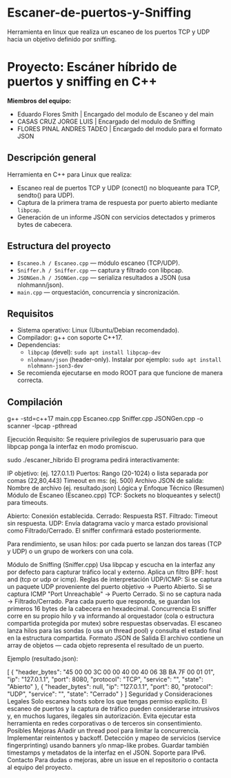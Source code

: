 # Escaner-de-puertos-y-Sniffing
Herramienta en linux que realiza un escaneo de los puertos TCP y UDP hacia un objetivo definido por sniffing.

# Proyecto: Escáner híbrido de puertos y sniffing en C++

**Miembros del equipo:** 
- Eduardo Flores Smith | Encargado del modulo de Escaneo y del main
- CASAS CRUZ JORGE LUIS | Encargado del modulo de Sniffing
- FLORES PINAL ANDRES TADEO | Encargado del modulo para el formato JSON

## Descripción general
Herramienta en C++ para Linux que realiza:
- Escaneo real de puertos TCP y UDP (conect() no bloqueante para TCP, sendto() para UDP).
- Captura de la primera trama de respuesta por puerto abierto mediante `libpcap`.
- Generación de un informe JSON con servicios detectados y primeros bytes de cabecera.

## Estructura del proyecto
- `Escaneo.h / Escaneo.cpp` — módulo escaneo (TCP/UDP). 
- `Sniffer.h / Sniffer.cpp` — captura y filtrado con libpcap.
- `JSONGen.h / JSONGen.cpp` — serializa resultados a JSON (usa nlohmann/json).
- `main.cpp` — orquestación, concurrencia y sincronización.

## Requisitos
- Sistema operativo: Linux (Ubuntu/Debian recomendado).
- Compilador: g++ con soporte C++17.
- Dependencias:
  - `libpcap` (devel): `sudo apt install libpcap-dev`
  - `nlohmann/json` (header-only). Instalar por ejemplo: `sudo apt install nlohmann-json3-dev`
- Se recomienda ejecutarse en modo ROOT para que funcione de manera correcta.

## Compilación
g++ -std=c++17 main.cpp Escaneo.cpp Sniffer.cpp JSONGen.cpp -o scanner -lpcap -pthread

Ejecución
Requisito: Se requiere privilegios de superusuario para que libpcap ponga la interfaz en modo promiscuo.

sudo ./escaner_hibrido
El programa pedirá interactivamente:

IP objetivo: (ej. 127.0.1.1)
Puertos: Rango (20-1024) o lista separada por comas (22,80,443)
Timeout en ms: (ej. 500)
Archivo JSON de salida: Nombre de archivo (ej. resultado.json)
Lógica y Enfoque Técnico (Resumen)
Módulo de Escaneo (Escaneo.cpp)
TCP: Sockets no bloqueantes y select() para timeouts.

Abierto: Conexión establecida.
Cerrado: Respuesta RST.
Filtrado: Timeout sin respuesta.
UDP: Envía datagrama vacío y marca estado provisional como Filtrado/Cerrado. El sniffer confirmará estado posteriormente.

Para rendimiento, se usan hilos: por cada puerto se lanzan dos tareas (TCP y UDP) o un grupo de workers con una cola.

Módulo de Sniffing (Sniffer.cpp)
Usa libpcap y escucha en la interfaz any por defecto para capturar tráfico local y externo.
Aplica un filtro BPF: host <IP> and (tcp or udp or icmp).
Reglas de interpretación UDP/ICMP:
Si se captura un paquete UDP proveniente del puerto objetivo → Puerto Abierto.
Si se captura ICMP "Port Unreachable" → Puerto Cerrado.
Si no se captura nada → Filtrado/Cerrado.
Para cada puerto que responda, se guardan los primeros 16 bytes de la cabecera en hexadecimal.
Concurrencia
El sniffer corre en su propio hilo y va informando al orquestador (cola o estructura compartida protegida por mutex) sobre respuestas observadas.
El escaneo lanza hilos para las sondas (o usa un thread pool) y consulta el estado final en la estructura compartida.
Formato JSON de Salida
El archivo contiene un array de objetos — cada objeto representa el resultado de un puerto.

Ejemplo (resultado.json):

[
  {
    "header_bytes": "45 00 00 3C 00 00 40 00 40 06 3B BA 7F 00 01 01",
    "ip": "127.0.1.1",
    "port": 8080,
    "protocol": "TCP",
    "service": "",
    "state": "Abierto"
  },
  {
    "header_bytes": null,
    "ip": "127.0.1.1",
    "port": 80,
    "protocol": "UDP",
    "service": "",
    "state": "Cerrado"
  }
]
Seguridad y Consideraciones Legales
Solo escanea hosts sobre los que tengas permiso explícito. El escaneo de puertos y la captura de tráfico pueden considerarse intrusivos y, en muchos lugares, ilegales sin autorización.
Evita ejecutar esta herramienta en redes corporativas o de terceros sin consentimiento.
Posibles Mejoras
Añadir un thread pool para limitar la concurrencia.
Implementar reintentos y backoff.
Detección y mapeo de servicios (service fingerprinting) usando banners y/o nmap-like probes.
Guardar también timestamps y metadatos de la interfaz en el JSON.
Soporte para IPv6.
Contacto
Para dudas o mejoras, abre un issue en el repositorio o contacta al equipo del proyecto.
